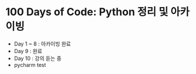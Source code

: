 # 100 Days of Code: Python 정리 및 아카이빙

- Day 1 ~ 8 : 아카이빙 완료
- Day 9 : 완료
- Day 10 : 강의 듣는 중
- pycharm test